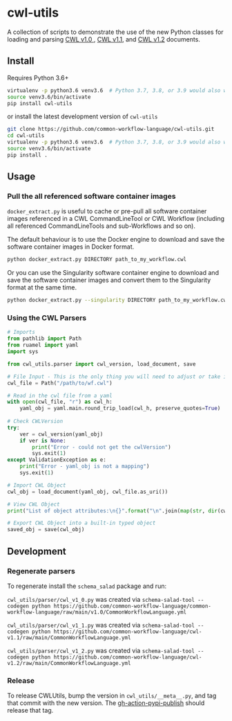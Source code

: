# cwl-utils

A collection of scripts to demonstrate the use of the new Python classes for
loading and parsing [CWL v1.0 ](https://github.com/common-workflow-language/cwl-utils/blob/main/cwl_utils/parser/v1_0.py),
 [CWL v1.1](https://github.com/common-workflow-language/cwl-utils/blob/main/cwl_utils/parser/v1_1.py),
and [CWL v1.2](https://github.com/common-workflow-language/cwl-utils/blob/main/cwl_utils/parser/v1_2.py)
documents.

## Install

Requires Python 3.6+

``` bash
virtualenv -p python3.6 venv3.6  # Python 3.7, 3.8, or 3.9 would also work
source venv3.6/bin/activate
pip install cwl-utils
```
or install the latest development version of `cwl-utils`

``` bash
git clone https://github.com/common-workflow-language/cwl-utils.git
cd cwl-utils
virtualenv -p python3.6 venv3.6  # Python 3.7, 3.8, or 3.9 would also work
source venv3.6/bin/activate
pip install .
```

## Usage

### Pull the all referenced software container images

`docker_extract.py` is useful to cache or pre-pull all software container images
referenced in a CWL CommandLineTool or CWL Workflow (including all referenced
CommandLineTools and sub-Workflows and so on).

The default behaviour is to use the Docker engine to download and save the software
container images in Docker format.

```bash
python docker_extract.py DIRECTORY path_to_my_workflow.cwl
```

Or you can use the Singularity software container engine to download and save the
software container images and convert them to the Singularity format at the same
time.

```bash
python docker_extract.py --singularity DIRECTORY path_to_my_workflow.cwl
```

### Using the CWL Parsers

```python
# Imports
from pathlib import Path
from ruamel import yaml
import sys

from cwl_utils.parser import cwl_version, load_document, save

# File Input - This is the only thing you will need to adjust or take in as an input to your function:
cwl_file = Path("/path/to/wf.cwl")

# Read in the cwl file from a yaml
with open(cwl_file, "r") as cwl_h:
    yaml_obj = yaml.main.round_trip_load(cwl_h, preserve_quotes=True)
    
# Check CWLVersion
try:
    ver = cwl_version(yaml_obj)
    if ver is None:
        print("Error - could not get the cwlVersion")
        sys.exit(1)
except ValidationException as e:
    print("Error - yaml_obj is not a mapping")
    sys.exit(1)

# Import CWL Object
cwl_obj = load_document(yaml_obj, cwl_file.as_uri())

# View CWL Object
print("List of object attributes:\n{}".format("\n".join(map(str, dir(cwl_obj)))))

# Export CWL Object into a built-in typed object
saved_obj = save(cwl_obj)
```

## Development

### Regenerate parsers

To regenerate install the `schema_salad` package and run:

`cwl_utils/parser/cwl_v1_0.py` was created via
`schema-salad-tool --codegen python https://github.com/common-workflow-language/common-workflow-language/raw/main/v1.0/CommonWorkflowLanguage.yml`

`cwl_utils/parser/cwl_v1_1.py` was created via
`schema-salad-tool --codegen python https://github.com/common-workflow-language/cwl-v1.1/raw/main/CommonWorkflowLanguage.yml`

`cwl_utils/parser/cwl_v1_2.py` was created via
`schema-salad-tool --codegen python https://github.com/common-workflow-language/cwl-v1.2/raw/main/CommonWorkflowLanguage.yml`


### Release

To release CWLUtils, bump the version in `cwl_utils/__meta__.py`, and tag that
commit with the new version. The [gh-action-pypi-publish](https://github.com/pypa/gh-action-pypi-publish)
should release that tag.
